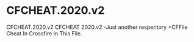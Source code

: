 # CFCHEAT.2020.v2
CFCHEAT.2020.v2
CFCHEAT 2020.v2 
-Just another resperitory
+CFFile Cheat In Crossfire In This File.
